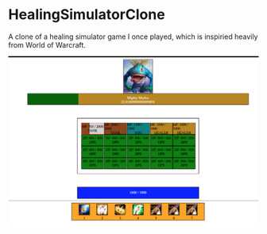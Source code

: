 # HealingSimulatorClone
A clone of a healing simulator game I once played, which is inspiried heavily from World of Warcraft.

![Screenshot](Screenshot_of_game.png)
